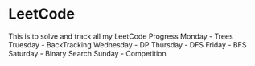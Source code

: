 # LeetCode
This is to solve and track all my LeetCode Progress
Monday - Trees
Truesday - BackTracking
Wednesday - DP
Thursday - DFS
Friday - BFS
Saturday - Binary Search
Sunday - Competition
